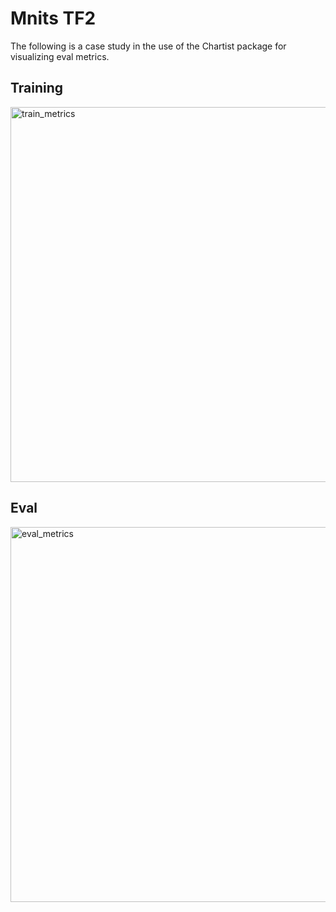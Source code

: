 # Mnits TF2

The following is a case study in the use of the Chartist package
for visualizing eval metrics.

## Training

<img src="https://yamgal-server-c6l3dwv2sq-de.a.run.app/line/loss_00:[.99,.8,.2,.1,.01];loss_01:[.99,.8,.2,.1,.01];loss_02:[.99,.8,.2,.1,.01]/" alt="train_metrics" height="600" width="800" >

## Eval

<img src="https://yamgal-server-c6l3dwv2sq-de.a.run.app/line/loss:[.11,.11,.11,.11,.11,.11,.11,.11,.11,.11,.11,.11,.11,.11,.11,.11,.11,.11,.11,.33];accuracy:[.44,.44,.44,.1,.1,.1,.1,.1,.1,.1,.1,.1,.1,.1,.1,.1,.1,.1,.1,.22]/title:TrainingLogs;style:neon" alt="eval_metrics" height="600" width="800" >
